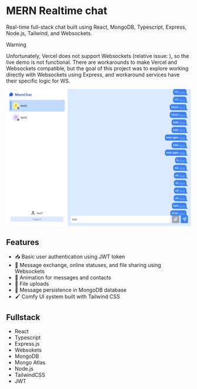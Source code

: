 # MERN Realtime chat

Real-time full-stack chat built using React, MongoDB, Typescript, Express, Node.js, Tailwind, and Websockets.

> [!WARNING]  
> Unfortunately, Vercel does not support Websockets (relative issue: ), so the live demo is not functional. There are workarounds to make Vercel and Websockets compatible, but the goal of this project was to explore working directly with Websockets using Express, and workaround services have their specific logic for WS.

<p align="center">
  <img src="./public/Screenshot 2024-01-18 10.26.44.png" title="hover text">
</p>

## Features

- 📥 Basic user authentication using JWT token
- 💬 Message exchange, online statuses, and file sharing using Websockets
- 🎨 Animation for messages and contacts
- 🔽 File uploads
- 📁 Message persistence in MongoDB database
- 🖌 Comfy UI system built with Tailwind CSS

## Fullstack

- React
- Typescript
- Express.js
- Websokets
- MongoDB
- Mongo Atlas
- Node.js
- TailwindCSS
- JWT
